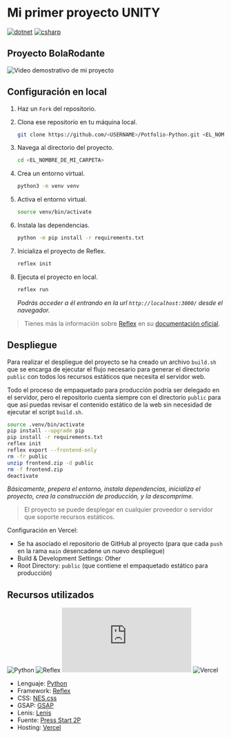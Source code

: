 # Mi primer proyecto UNITY

<a href="https://github.com/mendozalz"><img src="https://img.shields.io/badge/.NET-512BD4.svg?style=for-the-badge&logo=dotnet&logoColor=512BD4&labelColor=ffffff" alt="dotnet"></a> 
<a href="https://github.com/mendozalz"><img src="https://img.shields.io/badge/C%23-239120.svg?style=for-the-badge&logo=c-sharp&logoColor=239120&labelColor=ffffff" alt="csharp"></a> 

## Proyecto BolaRodante 

<img src="https://github.com/menzDev/BolaRodante/blob/main/Mi_primer_proyecto_UNITY.gif?raw=true" alt="Video demostrativo de mi proyecto" />

## Configuración en local

1. Haz un `Fork` del repositorio.

2. Clona ese repositorio en tu máquina local.

   ```bash
   git clone https://github.com/<USERNAME>/Potfolio-Python.git <EL_NOMBRE_DE_MI_CARPETA>
   ```

3. Navega al directorio del proyecto.

   ```bash
   cd <EL_NOMBRE_DE_MI_CARPETA>
   ```

4. Crea un entorno virtual.

   ```bash
   python3 -m venv venv
   ```

5. Activa el entorno virtual.

   ```bash
   source venv/bin/activate
   ```

6. Instala las dependencias.

   ```bash
   python -m pip install -r requirements.txt
   ```

7. Inicializa el proyecto de Reflex.

   ```bash
   reflex init
   ```

8. Ejecuta el proyecto en local.

   ```bash
   reflex run
   ```

   _Podrás acceder a él entrando en la url `http://localhost:3000/` desde el navegador._

> Tienes más la información sobre [Reflex](https://reflex.dev/) en su [documentación oficial](https://reflex.dev/docs).

## Despliegue

Para realizar el despliegue del proyecto se ha creado un archivo `build.sh` que se encarga de ejecutar el flujo necesario para generar el directorio `public` con todos los recursos estáticos que necesita el servidor web.

Todo el proceso de empaquetado para producción podría ser delegado en el servidor, pero el repositorio cuenta siempre con el directorio `public` para que así puedas revisar el contenido estático de la web sin necesidad de ejecutar el script `build.sh`.

```bash
source .venv/bin/activate
pip install --upgrade pip
pip install -r requirements.txt
reflex init
reflex export --frontend-only
rm -fr public
unzip frontend.zip -d public
rm -f frontend.zip
deactivate
```

_Básicamente, prepera el entorno, instala dependencias, inicializa el proyecto, crea la construcción de producción, y la descomprime._

> El proyecto se puede desplegar en cualquier proveedor o servidor que soporte recursos estáticos.

Configuración en Vercel:

- Se ha asociado el repositorio de GitHub al proyecto (para que cada `push` en la rama `main` desencadene un nuevo despliegue)
- Build & Development Settings: Other
- Root Directory: `public` (que contiene el empaquetado estático para producción)

## Recursos utilizados

![Python](https://img.shields.io/github/stars/python/cpython?label=Python&style=social)
![Reflex](https://img.shields.io/github/stars/reflex-dev/reflex?label=Reflex&style=social)
![NES.css](https://img.shields.io/github/stars/nostalgic-css/NES.css?label=NES.css&style=social)
![Vercel](https://img.shields.io/github/stars/vercel/vercel?label=Vercel&style=social)

- Lenguaje: [Python](https://www.python.org/)
- Framework: [Reflex](https://reflex.dev/)
- CSS: [NES.css](https://nostalgic-css.github.io/NES.css/)
- GSAP: [GSAP](https://gsap.com/)
- Lenis: [Lenis](https://github.com/studio-freight/lenis)
- Fuente: [Press Start 2P](https://fonts.google.com/specimen/Press+Start+2P)
- Hosting: [Vercel](https://vercel.com/)
